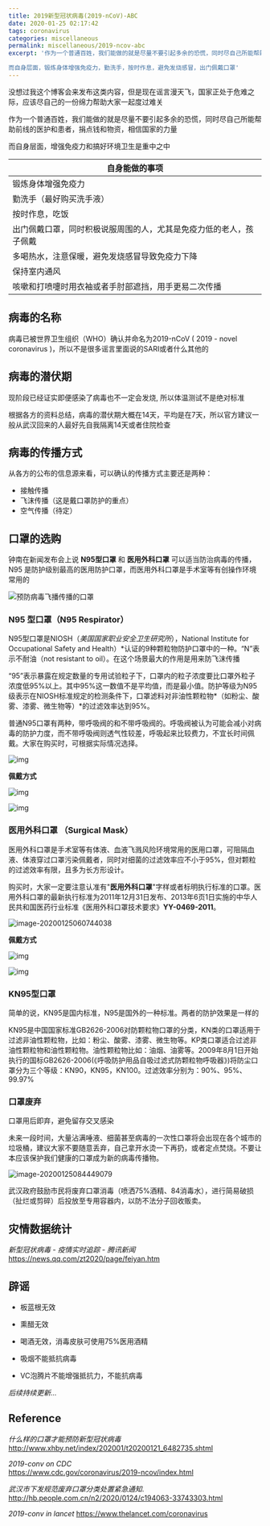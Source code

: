 ```yaml
---
title: 2019新型冠状病毒(2019-nCoV)-ABC
date: 2020-01-25 02:17:42
tags: coronavirus
categories: miscellaneous
permalink: miscellaneous/2019-ncov-abc
excerpt: '作为一个普通百姓，我们能做的就是尽量不要引起多余的恐慌，同时尽自己所能帮助前线的医护和患者，捐点钱和物资，相信国家的力量

而自身层面，锻炼身体增强免疫力，勤洗手，按时作息，避免发烧感冒，出门佩戴口罩'
---
```




没想过我这个博客会来发布这类内容，但是现在谣言漫天飞，国家正处于危难之际，应该尽自己的一份绵力帮助大家一起度过难关

作为一个普通百姓，我们能做的就是尽量不要引起多余的恐慌，同时尽自己所能帮助前线的医护和患者，捐点钱和物资，相信国家的力量

而自身层面，增强免疫力和搞好环境卫生是重中之中

| 自身能做的事项                                               |
| ------------------------------------------------------------ |
| 锻炼身体增强免疫力                                           |
| 勤洗手（最好购买洗手液）                                     |
| 按时作息，吃饭                                               |
| 出门佩戴口罩，同时积极说服周围的人，尤其是免疫力低的老人，孩子佩戴 |
| 多喝热水，注意保暖，避免发烧感冒导致免疫力下降               |
| 保持室内通风                                                 |
| 咳嗽和打喷嚏时用衣袖或者手肘部遮挡，用手更易二次传播         |



## 病毒的名称

病毒已被世界卫生组织（WHO）确认并命名为2019-nCoV ( 2019 - novel coronavirus )，所以不是很多谣言里面说的SARI或者什么其他的



## 病毒的潜伏期

现阶段已经证实即便感染了病毒也不一定会发烧, 所以体温测试不是绝对标准

根据各方的资料总结，病毒的潜伏期大概在14天，平均是在7天，所以官方建议一般从武汉回来的人最好先自我隔离14天或者住院检查



## 病毒的传播方式

从各方的公布的信息源来看，可以确认的传播方式主要还是两种：

* 接触传播
* 飞沫传播（这是戴口罩防护的重点）
* 空气传播（待定）

  

## 口罩的选购

钟南在新闻发布会上说 **N95型口罩** 和 **医用外科口罩** 可以适当防治病毒的传播，N95 是防护级别最高的医用防护口罩，而医用外科口罩是手术室等有创操作环境常用的

![预防病毒飞播传播的口罩](2019-ncov-abc/%E9%A2%84%E9%98%B2%E7%97%85%E6%AF%92%E9%A3%9E%E6%92%AD%E4%BC%A0%E6%92%AD%E7%9A%84%E5%8F%A3%E7%BD%A9.jpg)



### N95 型口罩（N95 Respirator）

N95型口罩是NIOSH（*美国国家职业安全卫生研究所*），National Institute for Occupational Safety and Health）*认证的9种颗粒物防护口罩中的一种。“N”表示不耐油（not resistant to oil）。在这个场景最大的作用是用来防飞沫传播

“95”表示暴露在规定数量的专用试验粒子下，口罩内的粒子浓度要比口罩外粒子浓度低95%以上。其中95%这一数值不是平均值，而是最小值。防护等级为N95级表示在NIOSH标准规定的检测条件下，口罩滤料对非油性颗粒物*（如粉尘、酸雾、漆雾、微生物等）*的过滤效率达到95%。

普通N95口罩有两种，带呼吸阀的和不带呼吸阀的。呼吸阀被认为可能会减小对病毒的防护力度，而不带呼吸阀则透气性较差，呼吸起来比较费力，不宜长时间佩戴。大家在购买时，可根据实际情况选择。

![img](2019-ncov-abc/W020200121832329570308.jpeg)

**佩戴方式**

![img](2019-ncov-abc/W020200121832332723431.jpeg)

![img](2019-ncov-abc/W020200121832333209813.jpeg)



### 医用外科口罩 （Surgical Mask）

医用外科口罩是手术室等有体液、血液飞溅风险环境常用的医用口罩，可阻隔血液、体液穿过口罩污染佩戴者，同时对细菌的过滤效率应不小于95%，但对颗粒的过滤效率有限，且多为长方形设计。

购买时，大家一定要注意认准有"**医用外科口罩**"字样或者标明执行标准的口罩。医用外科口罩的最新执行标准为2011年12月31日发布、2013年6页1日实施的中华人民共和国医药行业标准《医用外科口罩技术要求》**YY-0469-2011**。

![image-20200125060744038](2019-ncov-abc/image-20200125060744038.png)

**佩戴方式**

![img](2019-ncov-abc/W020200121832333679360.jpeg)

![img](2019-ncov-abc/W020200121832334102196.jpeg)

### KN95型口罩

简单的说，KN95是国内标准，N95是国外的一种标准。两者的防护效果是一样的

KN95是中国国家标准GB2626-2006对防颗粒物口罩的分类，KN类的口罩适用于过滤非油性颗粒物，比如：粉尘、酸雾、漆雾、微生物等。KP类口罩适合过滤非油性颗粒物和油性颗粒物。油性颗粒物比如：油烟、油雾等。2009年8月1日开始执行的国标GB2626-2006(《呼吸防护用品自吸过滤式防颗粒物呼吸器》)将防尘口罩分为三个等级：KN90，KN95，KN100。过滤效率分别为：90%、95%、99.97%



### 口罩废弃

口罩用后即弃，避免留存交叉感染

未来一段时间，大量沾满唾液、细菌甚至病毒的一次性口罩将会出现在各个城市的垃圾桶，建议大家不要随意丢弃，自己拿开水烫一下再扔，或者定点焚烧。不要让本应该保护我们健康的口罩成为新的病毒传播物。

![image-20200125084449079](2019-ncov-abc/image-20200125084449079.png)

武汉政府鼓励市民将废弃口罩消毒（喷洒75%酒精、84消毒水），进行简易破损（扯烂或剪碎）后投放至专用容器内，以防不法分子回收贩卖。



## 灾情数据统计

_新型冠状病毒 - 疫情实时追踪 - 腾讯新闻_
https://news.qq.com/zt2020/page/feiyan.htm



## 辟谣

* 板蓝根无效

* 熏醋无效

* 喝酒无效，消毒皮肤可使用75%医用酒精

* 吸烟不能抵抗病毒

* VC泡腾片不能增强抵抗力，不能抗病毒

  

_后续持续更新..._



## Reference
_什么样的口罩才能预防新型冠状病毒_  
http://www.xhby.net/index/202001/t20200121_6482735.shtml

_2019-conv on CDC_  
https://www.cdc.gov/coronavirus/2019-ncov/index.html

_武汉市下发规范废弃口罩分类处置紧急通知_. 
http://hb.people.com.cn/n2/2020/0124/c194063-33743303.html

_2019-conv in lancet_
https://www.thelancet.com/coronavirus